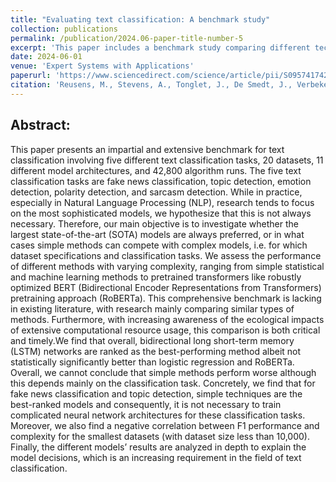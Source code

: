 ```yaml
---
title: "Evaluating text classification: A benchmark study"
collection: publications
permalink: /publication/2024.06-paper-title-number-5
excerpt: 'This paper includes a benchmark study comparing different techniques for text classification.'
date: 2024-06-01
venue: 'Expert Systems with Applications'
paperurl: 'https://www.sciencedirect.com/science/article/pii/S0957417424011680'
citation: 'Reusens, M., Stevens, A., Tonglet, J., De Smedt, J., Verbeke, W., Vanden Broucke, S., & Baesens, B. (2024). Evaluating text classification: A benchmark study. Expert Systems with Applications, 124302.'
---
```

Abstract:
--------
This paper presents an impartial and extensive benchmark for text classification involving five different text classification tasks, 20 datasets, 11 different model architectures, and 42,800 algorithm runs. The five text classification tasks are fake news classification, topic detection, emotion detection, polarity detection, and sarcasm detection. While in practice, especially in Natural Language Processing (NLP), research tends to focus on the most sophisticated models, we hypothesize that this is not always necessary. Therefore, our main objective is to investigate whether the largest state-of-the-art (SOTA) models are always preferred, or in what cases simple methods can compete with complex models, i.e. for which dataset specifications and classification tasks. We assess the performance of different methods with varying complexity, ranging from simple statistical and machine learning methods to pretrained transformers like robustly optimized BERT (Bidirectional Encoder Representations from Transformers) pretraining approach (RoBERTa). This comprehensive benchmark is lacking in existing literature, with research mainly comparing similar types of methods. Furthermore, with increasing awareness of the ecological impacts of extensive computational resource usage, this comparison is both critical and timely.We find that overall, bidirectional long short-term memory (LSTM) networks are ranked as the best-performing method albeit not statistically significantly better than logistic regression and RoBERTa. Overall, we cannot conclude that simple methods perform worse although this depends mainly on the classification task. Concretely, we find that for fake news classification and topic detection, simple techniques are the best-ranked models and consequently, it is not necessary to train complicated neural network architectures for these classification tasks. Moreover, we also find a negative correlation between F1 performance and complexity for the smallest datasets (with dataset size less than 10,000). Finally, the different models’ results are analyzed in depth to explain the model decisions, which is an increasing requirement in the field of text classification.
